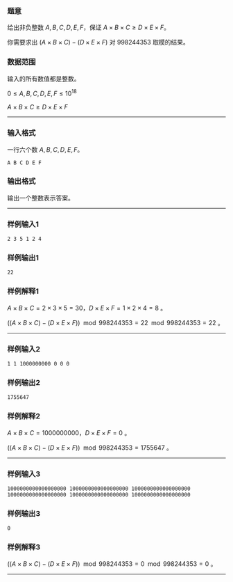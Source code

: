 ### 题意 

给出非负整数 $A,B,C,D,E,F$，保证 $A\times B\times C \ge D\times E\times F$。

你需要求出 $(A\times B\times C) - (D\times E\times F)$ 对 $998244353$ 取模的结果。

### 数据范围

输入的所有数值都是整数。

$0 \le A,B,C,D,E,F\le 10^{18}$

$A\times B\times C \ge D\times E\times F$

---

### 输入格式

一行六个数  $A,B,C,D,E,F$。

```
A B C D E F
```

### 输出格式

输出一个整数表示答案。

---

### 样例输入1

```
2 3 5 1 2 4
```

### 样例输出1

```
22
```

### 样例解释1

$A\times B\times C = 2\times 3\times 5 = 30$，$D\times E\times F = 1\times 2\times 4 = 8$ 。

$((A\times B\times C) - (D\times E\times F))\mod 998244353 = 22 \mod 998244353 = 22$ 。

---

### 样例输入2

```
1 1 1000000000 0 0 0
```

### 样例输出2

```
1755647
```

### 样例解释2

$A\times B\times C = 1000000000$，$D\times E\times F=  0$ 。

$((A\times B\times C) - (D\times E\times F))\mod 998244353 = 1755647$ 。

---

### 样例输入3

```
1000000000000000000 1000000000000000000 1000000000000000000 1000000000000000000 1000000000000000000 1000000000000000000
```

### 样例输出3

```
0
```

### 样例解释3

$((A\times B\times C) - (D\times E\times F))\mod 998244353 = 0 \mod 998244353 = 0$ 。

---

